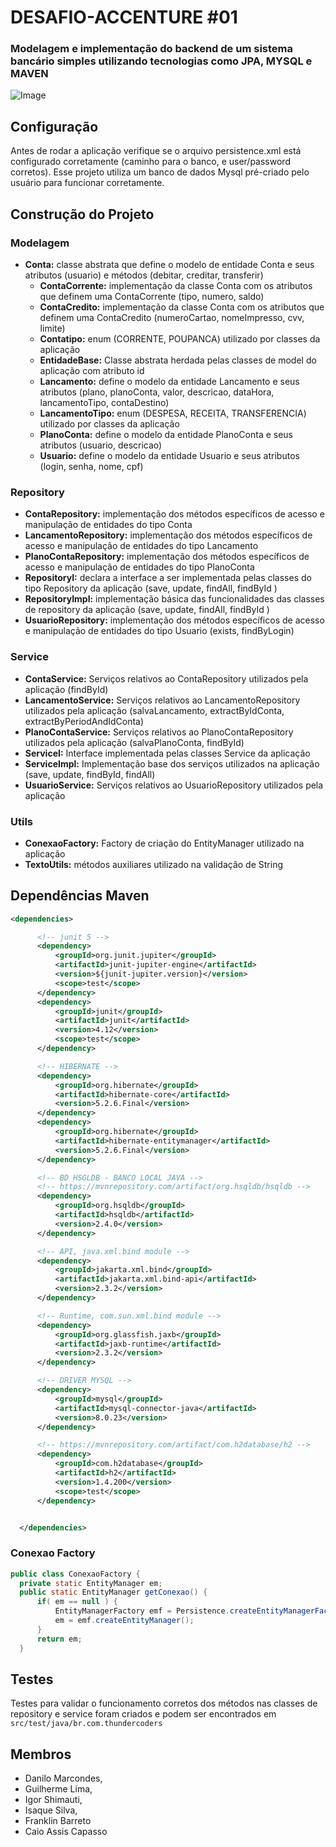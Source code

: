 # DESAFIO-ACCENTURE #01

### Modelagem e implementação do backend de um sistema bancário simples utilizando tecnologias como JPA, MYSQL e MAVEN

![Image](http://s2.glbimg.com/ISAMH15-7x5uueooUfpwrNr_S5I=/s.glbimg.com/jo/g1/f/original/2011/08/22/22-java-300.jpg "Imagem JAVA")

## Configuração

Antes de rodar a aplicação verifique se o arquivo persistence.xml está configurado corretamente (caminho para o banco, e user/password corretos). Esse projeto utiliza um banco de dados Mysql pré-criado pelo usuário para funcionar corretamente.

## Construção do Projeto

### Modelagem
- **Conta:** classe abstrata que define o modelo de entidade Conta e seus atributos (usuario) e métodos (debitar, creditar, transferir)
    - **ContaCorrente:** implementação da classe Conta com os atributos que definem uma ContaCorrente (tipo, numero, saldo)
    - **ContaCredito:** implementação da classe Conta com os atributos que definem uma ContaCredito (numeroCartao, nomeImpresso, cvv, limite)
  - **Contatipo:** enum (CORRENTE, POUPANCA) utilizado por classes da aplicação
  - **EntidadeBase:** Classe abstrata herdada pelas classes de model do aplicação com atributo id
  - **Lancamento:**  define o modelo da entidade Lancamento e seus atributos (plano, planoConta, valor, descricao, dataHora, lancamentoTipo, contaDestino)
  - **LancamentoTipo:** enum (DESPESA, RECEITA, TRANSFERENCIA) utilizado por classes da aplicação
  - **PlanoConta:** define o modelo da entidade PlanoConta e seus atributos (usuario, descricao)
  - **Usuario:** define o modelo da entidade Usuario e seus atributos (login, senha, nome, cpf)
  
### Repository
  - **ContaRepository:** implementação dos métodos específicos de acesso e manipulação de entidades do tipo Conta
  - **LancamentoRepository:** implementação dos métodos específicos de acesso e manipulação de entidades do tipo Lancamento
  - **PlanoContaRepository:** implementação dos métodos específicos de acesso e manipulação de entidades do tipo PlanoConta
  - **RepositoryI:** declara a interface a ser implementada pelas classes do tipo Repository da aplicação (save, update, findAll, findById )
  - **RepositoryImpl:** implementação básica das funcionalidades das classes de repository da aplicação (save, update, findAll, findById )
  - **UsuarioRepository:** implementação dos métodos específicos de acesso e manipulação de entidades do tipo Usuario (exists, findByLogin)
  
### Service
  - **ContaService:** Serviços relativos ao ContaRepository utilizados pela aplicação (findById)
  - **LancamentoService:** Serviços relativos ao LancamentoRepository utilizados pela aplicação (salvaLancamento, extractByIdConta, extractByPeriodAndIdConta)
  - **PlanoContaService:** Serviços relativos ao PlanoContaRepository utilizados pela aplicação (salvaPlanoConta, findById)
  - **ServiceI:** Interface implementada pelas classes Service da aplicação
  - **ServiceImpl:** Implementação base dos serviços utilizados na aplicação (save, update, findById, findAll)
  - **UsuarioService:** Serviços relativos ao UsuarioRepository utilizados pela aplicação
  
### Utils
  - **ConexaoFactory:** Factory de criação do EntityManager utilizado na aplicação
  - **TextoUtils:** métodos auxiliares utilizado na validação de String
  
  
  ## Dependências Maven
  
  ```xml
  <dependencies>

		<!-- junit 5 -->
		<dependency>
			<groupId>org.junit.jupiter</groupId>
			<artifactId>junit-jupiter-engine</artifactId>
			<version>${junit-jupiter.version}</version>
			<scope>test</scope>
		</dependency>
		<dependency>
			<groupId>junit</groupId>
			<artifactId>junit</artifactId>
			<version>4.12</version>
			<scope>test</scope>
		</dependency>

		<!-- HIBERNATE -->
		<dependency>
			<groupId>org.hibernate</groupId>
			<artifactId>hibernate-core</artifactId>
			<version>5.2.6.Final</version>
		</dependency>
		<dependency>
			<groupId>org.hibernate</groupId>
			<artifactId>hibernate-entitymanager</artifactId>
			<version>5.2.6.Final</version>
		</dependency>

		<!-- BD HSGLDB - BANCO LOCAL JAVA -->
		<!-- https://mvnrepository.com/artifact/org.hsqldb/hsqldb -->
		<dependency>
			<groupId>org.hsqldb</groupId>
			<artifactId>hsqldb</artifactId>
			<version>2.4.0</version>
		</dependency>

		<!-- API, java.xml.bind module -->
		<dependency>
			<groupId>jakarta.xml.bind</groupId>
			<artifactId>jakarta.xml.bind-api</artifactId>
			<version>2.3.2</version>
		</dependency>

		<!-- Runtime, com.sun.xml.bind module -->
		<dependency>
			<groupId>org.glassfish.jaxb</groupId>
			<artifactId>jaxb-runtime</artifactId>
			<version>2.3.2</version>
		</dependency>

		<!-- DRIVER MYSQL -->
		<dependency>
			<groupId>mysql</groupId>
			<artifactId>mysql-connector-java</artifactId>
			<version>8.0.23</version>
		</dependency>

		<!-- https://mvnrepository.com/artifact/com.h2database/h2 -->
		<dependency>
			<groupId>com.h2database</groupId>
			<artifactId>h2</artifactId>
			<version>1.4.200</version>
			<scope>test</scope>
		</dependency>


	</dependencies>
  ```
  
  ### Conexao Factory
  ```java
  public class ConexaoFactory {
    private static EntityManager em;
    public static EntityManager getConexao() {
        if( em == null ) {
            EntityManagerFactory emf = Persistence.createEntityManagerFactory("MY_PU");
            em = emf.createEntityManager();
        }
        return em;
    }
  ```

## Testes
  Testes para validar o funcionamento corretos dos métodos nas classes de repository e service foram criados e podem ser encontrados em `src/test/java/br.com.thundercoders`
    
    
  ## Membros
  
  - Danilo Marcondes,
  - Guilherme Lima,
  - Igor Shimauti, 
  - Isaque Silva, 
  - Franklin Barreto
  - Caio Assis Capasso
  
  
  
